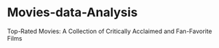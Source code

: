 # Movies-data-Analysis
Top-Rated Movies: A Collection of Critically Acclaimed and Fan-Favorite Films
